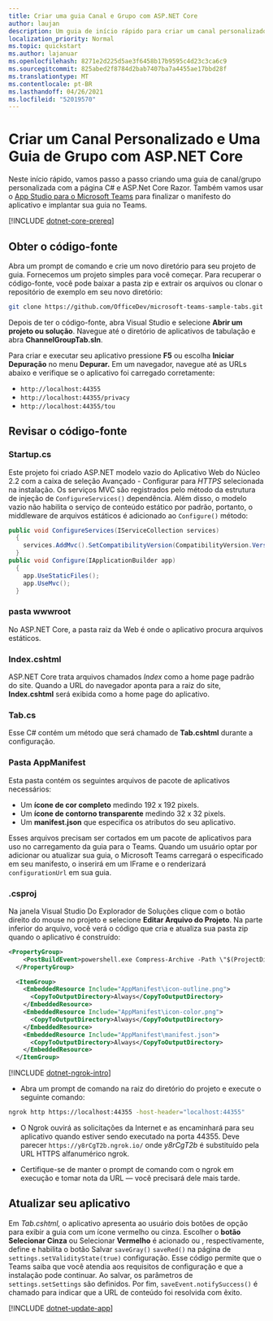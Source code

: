 ```yaml
---
title: Criar uma guia Canal e Grupo com ASP.NET Core
author: laujan
description: Um guia de início rápido para criar um canal personalizado e uma guia de grupo com ASP.NET Core.
localization_priority: Normal
ms.topic: quickstart
ms.author: lajanuar
ms.openlocfilehash: 8271e2d225d5ae3f6458b17b9595c4d23c3ca6c9
ms.sourcegitcommit: 825abed2f8784d2bab7407ba7a4455ae17bbd28f
ms.translationtype: MT
ms.contentlocale: pt-BR
ms.lasthandoff: 04/26/2021
ms.locfileid: "52019570"
---
```

# <a name="create-a-custom-channel-and-group-tab-with-aspnet-core"></a>Criar um Canal Personalizado e Uma Guia de Grupo com ASP.NET Core

Neste início rápido, vamos passo a passo criando uma guia de canal/grupo personalizada com a página C# e ASP.Net Core Razor. Também vamos usar o [App Studio para o Microsoft Teams](~/concepts/build-and-test/app-studio-overview.md) para finalizar o manifesto do aplicativo e implantar sua guia no Teams.

[!INCLUDE [dotnet-core-prereq](~/includes/tabs/dotnet-core-prereq.md)]

## <a name="get-the-source-code"></a>Obter o código-fonte

Abra um prompt de comando e crie um novo diretório para seu projeto de guia. Fornecemos um projeto simples para você começar. Para recuperar o código-fonte, você pode baixar a pasta zip e extrair os arquivos ou clonar o repositório de exemplo em seu novo diretório:

```bash
git clone https://github.com/OfficeDev/microsoft-teams-sample-tabs.git
```

Depois de ter o código-fonte, abra Visual Studio e selecione **Abrir um projeto ou solução**. Navegue até o diretório de aplicativos de tabulação e abra **ChannelGroupTab.sln**.

Para criar e executar seu aplicativo pressione **F5** ou escolha **Iniciar Depuração** no menu **Depurar.** Em um navegador, navegue até as URLs abaixo e verifique se o aplicativo foi carregado corretamente:

- `http://localhost:44355`
- `http://localhost:44355/privacy`
- `http://localhost:44355/tou`

## <a name="review-the-source-code"></a>Revisar o código-fonte

### <a name="startupcs"></a>Startup.cs

Este projeto foi criado ASP.NET modelo vazio do Aplicativo Web do Núcleo 2.2 com a caixa de seleção Avançado - Configurar para *HTTPS* selecionada na instalação. Os serviços MVC são registrados pelo método da estrutura de injeção de `ConfigureServices()` dependência. Além disso, o modelo vazio não habilita o serviço de conteúdo estático por padrão, portanto, o middleware de arquivos estáticos é adicionado ao `Configure()` método:

```csharp
public void ConfigureServices(IServiceCollection services)
  {
    services.AddMvc().SetCompatibilityVersion(CompatibilityVersion.Version_2_2);
  }
public void Configure(IApplicationBuilder app)
  {
    app.UseStaticFiles();
    app.UseMvc();
  }
```

### <a name="wwwroot-folder"></a>pasta wwwroot

No ASP.NET Core, a pasta raiz da Web é onde o aplicativo procura arquivos estáticos.

### <a name="indexcshtml"></a>Index.cshtml

ASP.NET Core trata arquivos chamados *Index* como a home page padrão do site. Quando a URL do navegador aponta para a raiz do site, **Index.cshtml** será exibida como a home page do aplicativo.

### <a name="tabcs"></a>Tab.cs

Esse C# contém um método que será chamado de **Tab.cshtml** durante a configuração.

### <a name="appmanifest-folder"></a>Pasta AppManifest

Esta pasta contém os seguintes arquivos de pacote de aplicativos necessários:

- Um **ícone de cor completo** medindo 192 x 192 pixels.
- Um **ícone de contorno transparente** medindo 32 x 32 pixels.
- Um **manifest.json** que especifica os atributos do seu aplicativo.

Esses arquivos precisam ser cortados em um pacote de aplicativos para uso no carregamento da guia para o Teams. Quando um usuário optar por adicionar ou atualizar sua guia, o Microsoft Teams carregará o especificado em seu manifesto, o inserirá em um IFrame e o renderizará `configurationUrl` em sua guia.

### <a name="csproj"></a>.csproj

Na janela Visual Studio Do Explorador de Soluções clique com o botão direito do mouse no projeto e selecione **Editar Arquivo do Projeto**. Na parte inferior do arquivo, você verá o código que cria e atualiza sua pasta zip quando o aplicativo é construído:

```xml
<PropertyGroup>
    <PostBuildEvent>powershell.exe Compress-Archive -Path \"$(ProjectDir)AppManifest\*\" -DestinationPath \"$(TargetDir)tab.zip\" -Force</PostBuildEvent>
  </PropertyGroup>

  <ItemGroup>
    <EmbeddedResource Include="AppManifest\icon-outline.png">
      <CopyToOutputDirectory>Always</CopyToOutputDirectory>
    </EmbeddedResource>
    <EmbeddedResource Include="AppManifest\icon-color.png">
      <CopyToOutputDirectory>Always</CopyToOutputDirectory>
    </EmbeddedResource>
    <EmbeddedResource Include="AppManifest\manifest.json">
      <CopyToOutputDirectory>Always</CopyToOutputDirectory>
    </EmbeddedResource>
  </ItemGroup>
```

[!INCLUDE [dotnet-ngrok-intro](~/includes/tabs/dotnet-ngrok-intro.md)]

- Abra um prompt de comando na raiz do diretório do projeto e execute o seguinte comando:

```bash
ngrok http https://localhost:44355 -host-header="localhost:44355"
```

- O Ngrok ouvirá as solicitações da Internet e as encaminhará para seu aplicativo quando estiver sendo executado na porta 44355. Deve parecer `https://y8rCgT2b.ngrok.io/` onde *y8rCgT2b* é substituído pela URL HTTPS alfanumérico ngrok.

- Certifique-se de manter o prompt de comando com o ngrok em execução e tomar nota da URL — você precisará dele mais tarde.

## <a name="update-your-application"></a>Atualizar seu aplicativo

Em *Tab.cshtml,* o aplicativo apresenta ao usuário dois botões de opção para exibir a guia com um ícone vermelho ou cinza. Escolher o **botão Selecionar Cinza** ou Selecionar **Vermelho** é acionado ou , respectivamente, define e habilita o botão Salvar `saveGray()` `saveRed()` na página de `settings.setValidityState(true)` configuração.  Esse código permite que o Teams saiba que você atendia aos requisitos de configuração e que a instalação pode continuar. Ao salvar, os parâmetros de `settings.setSettings` são definidos. Por fim, `saveEvent.notifySuccess()` é chamado para indicar que a URL de conteúdo foi resolvida com êxito.

[!INCLUDE [dotnet-update-app](~/includes/tabs/dotnet-update-chan-grp-app.md)]

